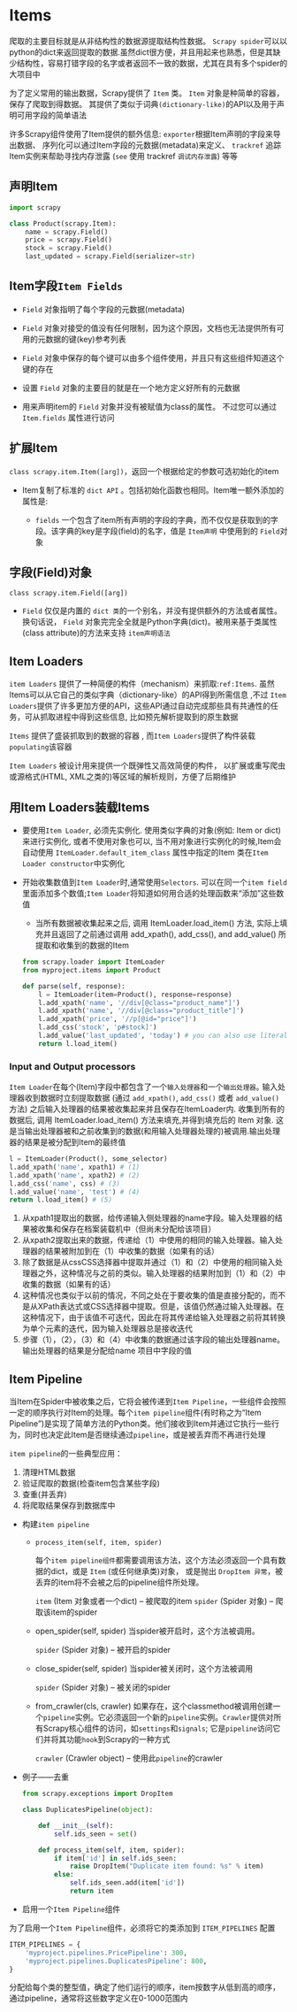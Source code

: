 # Items

  爬取的主要目标就是从非结构性的数据源提取结构性数据。 `Scrapy spider`可以以python的dict来返回提取的数据.虽然dict很方便，并且用起来也熟悉，但是其缺少结构性，容易打错字段的名字或者返回不一致的数据，尤其在具有多个spider的大项目中

  为了定义常用的输出数据，Scrapy提供了 `Item` 类。 `Item` 对象是种简单的容器，保存了爬取到得数据。 其提供了类似于词典`(dictionary-like)`的API以及用于声明可用字段的简单语法

  许多Scrapy组件使用了Item提供的额外信息: `exporter`根据Item声明的字段来导出数据、 序列化可以通过Item字段的元数据(metadata)来定义、 `trackref` 追踪Item实例来帮助寻找内存泄露 (`see` 使用 trackref `调试内存泄露`) 等等

## 声明Item

```python
import scrapy

class Product(scrapy.Item):
    name = scrapy.Field()
    price = scrapy.Field()
    stock = scrapy.Field()
    last_updated = scrapy.Field(serializer=str)
```

## Item字段`Item Fields`

* `Field` 对象指明了每个字段的元数据(metadata)

* `Field` 对象对接受的值没有任何限制，因为这个原因，文档也无法提供所有可用的元数据的键(key)参考列表

* `Field` 对象中保存的每个键可以由多个组件使用，并且只有这些组件知道这个键的存在

* 设置 `Field` 对象的主要目的就是在一个地方定义好所有的元数据

* 用来声明item的 `Field` 对象并没有被赋值为class的属性。 不过您可以通过 `Item.fields` 属性进行访问

## 扩展Item

`class scrapy.item.Item([arg])`，返回一个根据给定的参数可选初始化的item

* Item复制了标准的 `dict API` 。包括初始化函数也相同。Item唯一额外添加的属性是:

  * `fields` 一个包含了item所有声明的字段的字典，而不仅仅是获取到的字段。该字典的key是字段(field)的名字，值是 `Item声明` 中使用到的 `Field`对象

## 字段(Field)对象

`class scrapy.item.Field([arg])`

* `Field` 仅仅是内置的 `dict 类`的一个别名，并没有提供额外的方法或者属性。换句话说， `Field` 对象完完全全就是Python字典(dict)。被用来基于类属性(class attribute)的方法来支持 `item声明语法`

## Item Loaders

`item Loaders` 提供了一种简便的构件（mechanism）来抓取:`ref:Items`. 虽然Items可以从它自己的类似字典（dictionary-like）的API得到所需信息 ,不过 `Item Loaders`提供了许多更加方便的API，这些API通过自动完成那些具有共通性的任务，可从抓取进程中得到这些信息, 比如预先解析提取到的原生数据

`Items` 提供了盛装抓取到的数据的容器 , 而`Item Loaders`提供了构件装载`populating`该容器

`Item Loaders` 被设计用来提供一个既弹性又高效简便的构件， 以扩展或重写爬虫或源格式(HTML, XML之类的)等区域的解析规则，方便了后期维护

## 用Item Loaders装载Items

* 要使用`Item Loader`, 必须先实例化. 使用类似字典的对象(例如: Item or dict)来进行实例化, 或者不使用对象也可以, 当不用对象进行实例化的时候,Item会自动使用 `ItemLoader.default_item_class` 属性中指定的Item 类在`Item Loader constructor`中实例化

* 开始收集数值到`Item Loader`时,通常使用`Selectors`. 可以在同一个`item field`里面添加多个数值;`Item Loader`将知道如何用合适的处理函数来“添加”这些数值

  * 当所有数据被收集起来之后, 调用 ItemLoader.load_item() 方法, 实际上填充并且返回了之前通过调用 add_xpath(), add_css(), and add_value() 所提取和收集到的数据的Item

  ```python
  from scrapy.loader import ItemLoader
  from myproject.items import Product

  def parse(self, response):
      l = ItemLoader(item=Product(), response=response)
      l.add_xpath('name', '//div[@class="product_name"]')
      l.add_xpath('name', '//div[@class="product_title"]')
      l.add_xpath('price', '//p[@id="price"]')
      l.add_css('stock', 'p#stock]')
      l.add_value('last_updated', 'today') # you can also use literal values
      return l.load_item()
  ```

### Input and Output processors

`Item Loader`在每个(Item)字段中都包含了一个`输入处理器`和一个`输出处理器`｡ 输入处理器收到数据时立刻提取数据 (通过 `add_xpath()`, `add_css()` 或者 `add_value()` 方法) 之后输入处理器的结果被收集起来并且保存在ItemLoader内. 收集到所有的数据后, 调用 ItemLoader.load_item() 方法来填充,并得到填充后的 Item 对象. 这是当输出处理器被和之前收集到的数据(和用输入处理器处理的)被调用.输出处理器的结果是被分配到Item的最终值

```python
l = ItemLoader(Product(), some_selector)
l.add_xpath('name', xpath1) # (1)
l.add_xpath('name', xpath2) # (2)
l.add_css('name', css) # (3)
l.add_value('name', 'test') # (4)
return l.load_item() # (5)
```

1. 从xpath1提取出的数据，给传递输入侧处理器的name字段。输入处理器的结果被收集和保存在档案装载机中（但尚未分配给该项目）
2. 从xpath2提取出来的数据，传递给（1）中使用的相同的输入处理器。输入处理器的结果被附加到在（1）中收集的数据（如果有的话）
3. 除了数据是从cssCSS选择器中提取并通过（1）和（2）中使用的相同输入处理器之外，这种情况与之前的类似。输入处理器的结果附加到（1）和（2）中收集的数据（如果有的话）
4. 这种情况也类似于以前的情况，不同之处在于要收集的值是直接分配的，而不是从XPath表达式或CSS选择器中提取。但是，该值仍然通过输入处理器。在这种情况下，由于该值不可迭代，因此在将其传递给输入处理器之前将其转换为单个元素的迭代，因为输入处理器总是接收迭代
5. 步骤（1），（2），（3）和（4）中收集的数据通过该字段的输出处理器name。输出处理器的结果是分配给name 项目中字段的值

## Item Pipeline

当Item在Spider中被收集之后，它将会被传递到`Item Pipeline`，一些组件会按照一定的顺序执行对Item的处理。每个`item pipeline`组件(有时称之为“Item Pipeline”)是实现了简单方法的Python类。他们接收到Item并通过它执行一些行为，同时也决定此Item是否继续通过`pipeline`，或是被丢弃而不再进行处理

`item pipeline`的一些典型应用：

1. 清理HTML数据
2. 验证爬取的数据(检查item包含某些字段)
3. 查重(并丢弃)
4. 将爬取结果保存到数据库中

* 构建`item pipeline`

  * `process_item(self, item, spider)`

    每个`item pipeline组件`都需要调用该方法，这个方法必须返回一个具有数据的dict，或是 `Item` (或任何继承类)对象， 或是抛出 `DropItem 异常`，被丢弃的item将不会被之后的pipeline组件所处理。

    `item` (Item 对象或者一个dict) – 被爬取的item
    `spider` (Spider 对象) – 爬取该item的spider

  * open_spider(self, spider)
    当spider被开启时，这个方法被调用。

    `spider` (Spider 对象) – 被开启的spider

  * close_spider(self, spider)
    当spider被关闭时，这个方法被调用

    `spider` (Spider 对象) – 被关闭的spider

  * from_crawler(cls, crawler)
    如果存在，这个classmethod被调用创建一个`pipeline`实例。它必须返回一个新的`pipeline`实例。`Crawler`提供对所有Scrapy核心组件的访问，如`settings`和`signals`; 它是`pipeline`访问它们并将其功能`hook`到Scrapy的一种方式

    `crawler` (Crawler object) – 使用此`pipeline`的crawler

* 例子——去重

  ```python
  from scrapy.exceptions import DropItem

  class DuplicatesPipeline(object):

      def __init__(self):
          self.ids_seen = set()

      def process_item(self, item, spider):
          if item['id'] in self.ids_seen:
              raise DropItem("Duplicate item found: %s" % item)
          else:
              self.ids_seen.add(item['id'])
              return item
  ```

* 启用一个`Item Pipeline`组件

为了启用一个`Item Pipeline`组件，必须将它的类添加到 `ITEM_PIPELINES` 配置

``` python
ITEM_PIPELINES = {
    'myproject.pipelines.PricePipeline': 300,
    'myproject.pipelines.DuplicatesPipeline': 800,
}
```

分配给每个类的整型值，确定了他们运行的顺序，item按数字从低到高的顺序，通过pipeline，通常将这些数字定义在0-1000范围内
